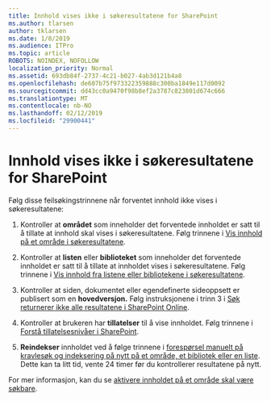```yaml
---
title: Innhold vises ikke i søkeresultatene for SharePoint
ms.author: tlarsen
author: tklarsen
ms.date: 1/8/2019
ms.audience: ITPro
ms.topic: article
ROBOTS: NOINDEX, NOFOLLOW
localization_priority: Normal
ms.assetid: 693db84f-2737-4c21-b027-4ab3d121b4a8
ms.openlocfilehash: de607b75f973322359888c300ba1849e117d0092
ms.sourcegitcommit: dd43cc0a9470f98b8ef2a3787c823801d674c666
ms.translationtype: MT
ms.contentlocale: nb-NO
ms.lasthandoff: 02/12/2019
ms.locfileid: "29900441"
---
```

# <a name="content-doesnt-appear-in-sharepoint-search-results"></a>Innhold vises ikke i søkeresultatene for SharePoint

Følg disse feilsøkingstrinnene når forventet innhold ikke vises i søkeresultatene:
  
1. Kontroller at **området** som inneholder det forventede innholdet er satt til å tillate at innhold skal vises i søkeresultatene. Følg trinnene i [Vis innhold på et område i søkeresultatene](https://docs.microsoft.com/sharepoint/make-site-content-searchable#show-content-on-a-site-in-search-results).
    
2. Kontroller at **listen** eller **biblioteket** som inneholder det forventede innholdet er satt til å tillate at innholdet vises i søkeresultatene. Følg trinnene i [Vis innhold fra listene eller bibliotekene i søkeresultatene](https://docs.microsoft.com/sharepoint/make-site-content-searchable#show-content-from-lists-or-libraries-in-search-results). 
    
3. Kontroller at siden, dokumentet eller egendefinerte sideoppsett er publisert som en **hovedversjon.** Følg instruksjonene i trinn 3 i [Søk returnerer ikke alle resultatene i SharePoint Online](https://go.microsoft.com/fwlink/?linkid=874525).
    
4. Kontroller at brukeren har **tillatelser** til å vise innholdet. Følg trinnene i [Forstå tillatelsesnivåer i SharePoint](https://go.microsoft.com/fwlink/?linkid=867071).
    
5. **Reindekser** innholdet ved å følge trinnene i [forespørsel manuelt på kravlesøk og indeksering på nytt på et område, et bibliotek eller en liste](https://docs.microsoft.com/sharepoint/crawl-site-content). Dette kan ta litt tid, vente 24 timer før du kontrollerer resultatene på nytt.
    
For mer informasjon, kan du se [aktivere innholdet på et område skal være søkbare](https://docs.microsoft.com/sharepoint/make-site-content-searchable). 
  

